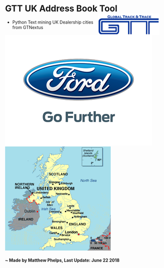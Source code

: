 # GTT UK Address Book Tool    <img align="right" width="200" height="70" src="img/GTT2.png">
* Python Text mining UK Dealership cities from GTNextus

 ![ford logo](img/ford2.png) ![picture of uk](img/uk.png) 
 #### ~ Made by Matthew Phelps, Last Update: June 22 2018
